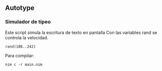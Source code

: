 ## Autotype
### Simulador de tipeo

Este script simula la escritura de texto en pantalla
Con las variables rand se controla la velocidad.
  
    rand(108..242) 

Para compilar: 
    
    nim c -r main.nim
